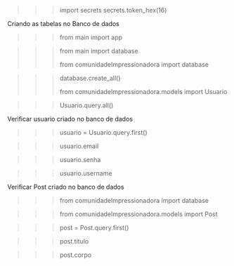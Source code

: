 >>> import secrets
>>> secrets.token_hex(16)



Criando as tabelas no Banco de dados

>>> from main import app

>>> from main import database
>>>
>>> from comunidadeImpressionadora import database

>>> database.create_all()
>>>
>>> from comunidadeImpressionadora.models import Usuario

>>> Usuario.query.all()
>>> 

Verificar usuario criado no banco de dados

>>> usuario = Usuario.query.first()

>>> usuario.email

>>> usuario.senha

>>> usuario.username

Verificar Post criado no banco de dados


>>> from comunidadeImpressionadora import database

>>> from comunidadeImpressionadora.models import Post

>>> post = Post.query.first()

>>> post.titulo

>>> post.corpo

